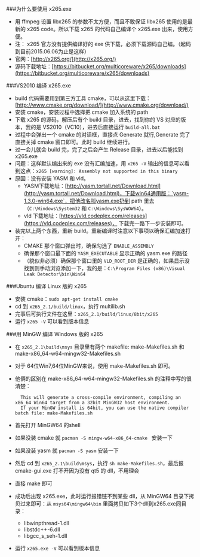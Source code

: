 ###为什么要使用 x265.exe
* 用 ffmpeg 设置 libx265 的参数不太方便，而且不敢保证 libx265 使用的是最新的 x265 code。所以下载 x265 的代码自己编译个 x265.exe 出来，使用方便。
* 注： x265 官方没有提供编译好的 exe 供下载，必须下载源码自己编。（起码到目前2015.06.06为止是这样）
* 官网：[http://x265.org/](http://x265.org/)
* 源码下载地址：[https://bitbucket.org/multicoreware/x265/downloads](https://bitbucket.org/multicoreware/x265/downloads)


###VS2010 编译 x265.exe
* build 代码需要用到第三方工具 cmake，可以从这里下载：[http://www.cmake.org/download/](http://www.cmake.org/download/)
* 安装 cmake，安装过程中选择把 cmake 加入系统的 path
* 下载 x265 的源码，解压后有个 build 目录，进去，找到你的 VS 对应的版本，我的是 VS2010（VC10），进去后直接运行 `build-all.bat`
* 过程中会弹出一个 cmake 的对话框，直接点 Generate 就行,Generate 完了直接关掉 cmake 窗口即可。此时 build 继续进行。
* 过一会儿就会 build 完，完了之后会产生 Release 目录，进去以后能找到 x265.exe
* 问题：这样默认编出来的 exe 没有汇编加速，用 `x265 -V` 输出的信息可以看到这点：`x265 [warning]: Assembly not supported in this binary`
* 原因：没有安装 YASM 和 vld。
	* YASM下载地址：[http://yasm.tortall.net/Download.html](http://yasm.tortall.net/Download.html)，下载win64通用版：`yasm-1.3.0-win64.exe`，把他改名叫yasm.exe扔到 path 里去（`C:\Windows\System32` 和 `C:\Windows\SysWOW64`）。
  	* vld 下载地址：[https://vld.codeplex.com/releases](https://vld.codeplex.com/releases)， 下载完一路下一步安装即可。
* 装完以上两个东西，重新 build。重新编译时注意以下事项以确保汇编加速打开：
	* CMAKE 那个窗口弹出时，确保勾选了 `ENABLE_ASSEMBLY `
	* 确保那个窗口最下面的 `YASM_EXECUTABLE` 显示正确的 yasm.exe 的路径
	* （貌似非必须）确保那个窗口里的 `VLD_ROOT_DIR` 是正确的，如果显示没找到则手动浏览添加一下，我的是：`C:\Program Files (x86)\Visual Leak Detector\bin\Win64`

###Ubuntu 编译 Linux 版的 x265
* 安装 cmake：`sudo apt-get install cmake`
* cd 到 `x265_2.1/build/linux`，执行 multilib.sh
* 完事后可执行文件在这里：`x265_2.1/build/linux/8bit/x265`
* 运行 `x265 -V` 可以看到版本信息

###用 MinGW 编译 Windows 版的 x265
* 在 `x265_2.1\build\msys` 目录里有两个 makefile: make-Makefiles.sh 和 make-x86_64-w64-mingw32-Makefiles.sh
* 对于 64位Win7,64位MinGW来说，使用 make-Makefiles.sh 即可。
* 他俩的区别在 make-x86_64-w64-mingw32-Makefiles.sh 的注释中写的很清楚：

		This will generate a cross-compile environment, compiling an x86_64 Win64 target from a 32bit MinGW32 host environment.  
		If your MinGW install is 64bit, you can use the native compiler batch file: make-Makefiles.sh

* 首先打开 MinGW64 的shell
* 如果没装 cmake 就 `pacman -S mingw-w64-x86_64-cmake ` 安装一下
* 如果没装 yasm 就 `pacman -S yasm` 安装一下
* 然后 cd 到 `x265_2.1\build\msys`，执行 `sh make-Makefiles.sh`，最后报 cmake-gui.exe 打不开因为没有 qt5 的 dll，不用理会
* 直接 make 即可
* 成功后出现 x265.exe，此时运行报错链不到某些 dll，从 MinGW64 目录下拷贝过来即可：从 `msys64\mingw64\bin` 里面拷贝如下3个dll到x265.exe同目录：
	* libwinpthread-1.dll
	* libstdc++-6.dll
	* libgcc_s_seh-1.dll
* 运行 `x265.exe -V` 可以看到版本信息